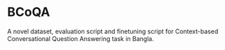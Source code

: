 # BCoQA
A novel dataset, evaluation script and finetuning script for Context-based Conversational Question Answering task in Bangla.
